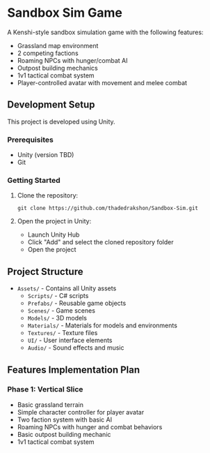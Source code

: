 # Sandbox Sim Game

A Kenshi-style sandbox simulation game with the following features:

- Grassland map environment
- 2 competing factions
- Roaming NPCs with hunger/combat AI
- Outpost building mechanics
- 1v1 tactical combat system
- Player-controlled avatar with movement and melee combat

## Development Setup

This project is developed using Unity.

### Prerequisites

- Unity (version TBD)
- Git

### Getting Started

1. Clone the repository:
   ```
   git clone https://github.com/thadedrakshon/Sandbox-Sim.git
   ```

2. Open the project in Unity:
   - Launch Unity Hub
   - Click "Add" and select the cloned repository folder
   - Open the project

## Project Structure

- `Assets/` - Contains all Unity assets
  - `Scripts/` - C# scripts
  - `Prefabs/` - Reusable game objects
  - `Scenes/` - Game scenes
  - `Models/` - 3D models
  - `Materials/` - Materials for models and environments
  - `Textures/` - Texture files
  - `UI/` - User interface elements
  - `Audio/` - Sound effects and music

## Features Implementation Plan

### Phase 1: Vertical Slice
- Basic grassland terrain
- Simple character controller for player avatar
- Two faction system with basic AI
- Roaming NPCs with hunger and combat behaviors
- Basic outpost building mechanic
- 1v1 tactical combat system
